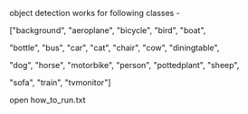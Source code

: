 object detection works for following classes - <p>
  ["background", "aeroplane", "bicycle", "bird", "boat",  <p>
	"bottle", "bus", "car", "cat", "chair", "cow", "diningtable", <p>
	"dog", "horse", "motorbike", "person", "pottedplant", "sheep", <p>
	"sofa", "train", "tvmonitor"] <p>
 <p>
 open how_to_run.txt
    
